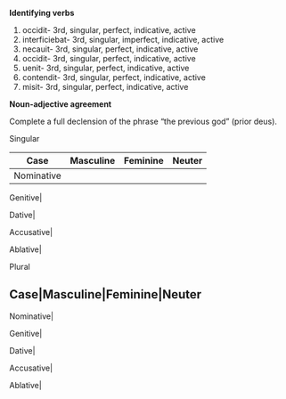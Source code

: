
**Identifying verbs**

1. occidit- 3rd, singular, perfect, indicative, active
2. interficiebat- 3rd, singular, imperfect, indicative, active
3. necauit- 3rd, singular, perfect, indicative, active
4. occidit- 3rd, singular, perfect, indicative, active
5. uenit- 3rd, singular, perfect, indicative, active
6. contendit- 3rd, singular, perfect, indicative, active
7. misit- 3rd, singular, perfect, indicative, active




**Noun-adjective agreement**

Complete a full declension of the phrase “the previous god” (prior deus).

Singular

Case|Masculine|Feminine|Neuter
----|--------|--------|----------
Nominative| 

Genitive|	 	 

Dative|	 	 

Accusative|	 	 

Ablative|



Plural 

Case|Masculine|Feminine|Neuter
------------------------------
Nominative| 

Genitive|	 	 

Dative|	 	 

Accusative|	 	 

Ablative|
